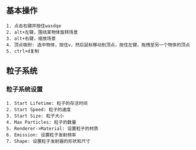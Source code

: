 ## 基本操作
    1. 点击右键并按住wasdqe
    2. alt+左键，围绕某物体旋转场景
    3. alt+右键，缩放场景
    4. 顶点吸附: 选中物体，按住v，然后鼠标移动到顶点，按住左键，拖拽至另一个物体的顶点
    5. ctrl+d复制
    
## 粒子系统
### 粒子系统设置
    1. Start Lifetime: 粒子的存活时间
    2. Start Speed: 粒子的速度
    3. Start Size: 粒子大小
    4. Max Particles: 粒子的数量
    5. Renderer->Material: 设置粒子的材质
    6. Emission: 设置粒子发射频率
    7. Shape: 设置粒子发射器的形状和尺寸
    
    